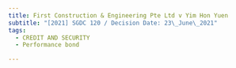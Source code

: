 ```yaml
---
title: First Construction & Engineering Pte Ltd v Yim Hon Yuen
subtitle: "[2021] SGDC 120 / Decision Date: 23\_June\_2021"
tags:
  - CREDIT AND SECURITY
  - Performance bond

---
```

